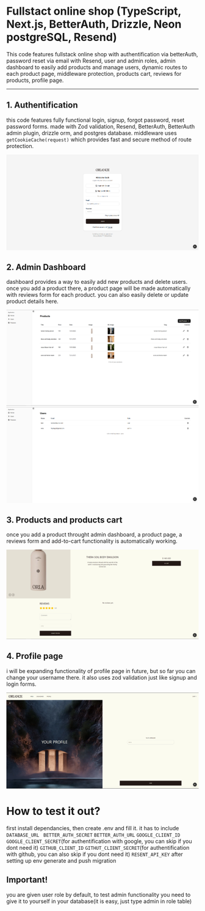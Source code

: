 # Fullstact online shop (TypeScript, Next.js, BetterAuth, Drizzle, Neon postgreSQL, Resend)

This code features fullstack online shop with authentification via betterAuth, password reset via email with Resend, user and admin roles, admin dashboard to easily add products and manage users, dynamic routes to each product page, middleware protection, products cart, reviews for products, profile page.

------
## 1. Authentification


this code features fully functional login, signup, forgot password, reset password forms. made with Zod validation, Resend, BetterAuth, BetterAuth admin plugin, drizzle orm, and postgres database. 
middleware uses <code>getCookieCache(request)</code> which provides fast and secure method of route protection. 


![DEMO](./github/Screenshot_7.png)
## 2. Admin Dashboard

dashboard provides a way to easily add new products and delete users. once you add a product there, a product page will be made automatically with reviews form for each product. you can also easily delete or update product details here.


![DEMO](./github/Screenshot_1.png)
![DEMO](./github/Screenshot_2.png)
## 3. Products and products cart 

once you add a product throught admin dashboard, a product page, a reviews form and add-to-cart functionality is automatically working. 


![DEMO](./github/Screenshot_3.png)
## 4. Profile page 

i will be expanding functionality of profile page in future, but so far you can change your username there. it also uses zod validation just like signup and login forms. 


![DEMO](./github/Screenshot_6.png)
# How to test it out? 

first install dependancies, then create .env and fill it. it has to include 
<code>DATABASE_URL </code>
<code>BETTER_AUTH_SECRET</code>
<code>BETTER_AUTH_URL</code>
<code>GOOGLE_CLIENT_ID</code> 
<code>GOOGLE_CLIENT_SECRET</code>(for authentification with google, you can skip if you dont need it)
<code>GITHUB_CLIENT_ID</code>
<code>GITHUT_CLIENT_SECRET</code>(for authentification with github, you can also skip if you dont need it)
<code>RESENT_API_KEY</code>
after setting up env generate and push migration

## Important!
you are given user role by default, to test admin functionality you need to give it to yourself in your database(it is easy, just type admin in role table)



